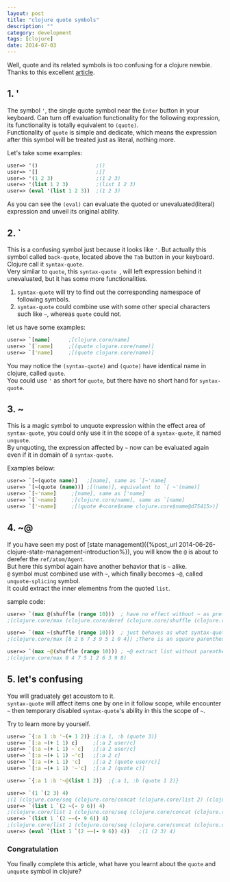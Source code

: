 ```yaml
---
layout: post
title: "clojure quote symbols"
description: ""
category: development
tags: [clojure]
date: 2014-07-03
---
```

Well, quote and its related symbols is too confusing for a clojure newbie.  
Thanks to this excellent [article](http://blog.8thlight.com/colin-jones/2012/05/22/quoting-without-confusion.html).  


## 1. '
The symbol `'`, the single quote symbol near the `Enter` button in your keyboard.  Can turn off evaluation functionality for the following expression, its functionality is totally equivalent to `(quote)`.   
Functionality of `quote` is simple and dedicate, which means the expression after this symbol will be treated just as literal, nothing more.  

Let's take some examples:   

```clojure
user=> '()                   ;()
user=> '[]                   ;[]
user=> '(1 2 3)              ;(1 2 3)
user=> '(list 1 2 3)         ;(list 1 2 3)
user=> (eval '(list 1 2 3))  ;(1 2 3)
```

As you can see the `(eval)` can evaluate the quoted or unevaluated(literal) expression and unveil its original ability.  

## 2. `
This is a confusing symbol just because it looks like `'`. But actually this symbol called `back-quote`, located above the `Tab` button in your keyboard.   
Clojure call it `syntax-quote`.     
Very similar to `quote`, this `syntax-quote `, will left expression behind it unevaluated, but it has some more functionalities.  

1. `syntax-quote` will try to find out the corresponding namespace of following symbols.   
2. `syntax-quote` could combine use with some other special characters such like `~`, whereas `quote` could not.   

let us have some examples:  

```clojure
user=> `[name]      ;[clojure.core/name]
user=> `[`name]     ;[(quote clojure.core/name)]
user=> `['name]     ;[(quote clojure.core/name)]
```

You may notice the `(syntax-quote)` and `(quote)` have identical name in clojure, called `quote`.  
You could use `'` as short for `quote`, but there have no short hand for `syntax-quote`.   

## 3. ~
This is a magic symbol to unquote expression within the effect area of `syntax-quote`, you could only use it in the scope of a `syntax-quote`, it named `unquote`.    
By unquoting, the expression affected by `~` now can be evaluated again even if it in domain of a `syntax-quote`.  

Examples below:  

```clojure
user=> `[~(quote name)]   ;[name], same as `[~'name]
user=> `[~(quote (name))] ;[(name)], equivalent to `[ ~'(name)]
user=> `[~'name]     ;[name], same as ['name]
user=> `[`~name]     ;[clojure.core/name], same as `[name]
user=> `['~name]     ;[(quote #<core$name clojure.core$name@d75415>)]
```

## 4. ~@
  
If you have seen my post of [state management]({%post_url 2014-06-26-clojure-state-management-introduction%}), you will know the `@` is about to derefer the `ref/atom/Agent`.   
But here this symbol again have another behavior that is `~` alike.  
`@` symbol must combined use with `~`, which finally becomes `~@`, called `unquote-splicing` symbol.   
It could extract the inner elementns from the quoted `list`.   
 
sample code:  

```clojure
user=> `(max @(shuffle (range 10)))  ; have no effect without ~ as prefix
;(clojure.core/max (clojure.core/deref (clojure.core/shuffle (clojure.core/range 10))))

user=> `(max ~(shuffle (range 10)))  ; just behaves as what syntax-quote could do
;(clojure.core/max [8 2 6 7 3 9 5 1 0 4]) ;There is an square parenthesis there

user=> `(max ~@(shuffle (range 10))) ; ~@ extract list without parenthesis.
;(clojure.core/max 0 4 7 5 1 2 6 3 9 8)
```
    
## 5. let's confusing    
You will graduately get accustom to it.  
`syntax-quote` will affect items one by one in it follow scope, while encounter `~` then temporary disabled `syntax-quote`'s ability in this the scope of `~`.   

Try to learn more by yourself.  


```clojure
user=> `{:a 1 :b '~(+ 1 2)} ;{:a 1, :b (quote 3)}
user=> `[:a ~(+ 1 1) c]     ;[:a 2 user/c]
user=> `[:a ~(+ 1 1) ~`c]   ;[:a 2 user/c]
user=> `[:a ~(+ 1 1) ~'c]   ;[:a 2 c]
user=> `[:a ~(+ 1 1) 'c]    ;[:a 2 (quote user/c)]
user=> `[:a ~(+ 1 1) '~'c]  ;[:a 2 (quote c)]

user=> `{:a 1 :b '~@(list 1 2)}  ;{:a 1, :b (quote 1 2)}

user=> `(1 `(2 3) 4)
;(1 (clojure.core/seq (clojure.core/concat (clojure.core/list 2) (clojure.core/list 3))) 4)
user=> `(list 1 `(2 ~(- 9 6)) 4)
;(clojure.core/list 1 (clojure.core/seq (clojure.core/concat (clojure.core/list 2) (clojure.core/list (clojure.core/- 9 6)))) 4)
user=> `(list 1 `(2 ~~(- 9 6)) 4)
;(clojure.core/list 1 (clojure.core/seq (clojure.core/concat (clojure.core/list 2) (clojure.core/list 3))) 4)
user=> (eval `(list 1 `(2 ~~(- 9 6)) 4))   ;(1 (2 3) 4)
```

### Congratulation
You finally complete this article, what have you learnt about the `quote` and `unquote` symbol in clojure?
